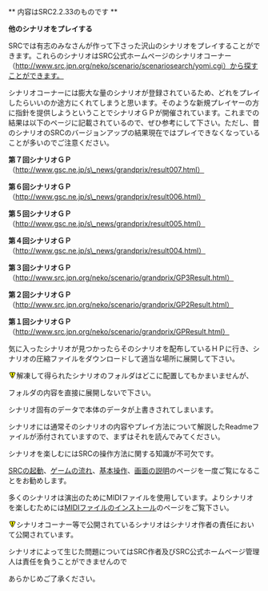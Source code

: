 ** 内容はSRC2.2.33のものです **

**他のシナリオをプレイする**

SRCでは有志のみなさんが作って下さった沢山のシナリオをプレイすることができます。これらのシナリオはSRC公式ホームページのシナリオコーナー（http://www.src.jpn.org/neko/scenario/scenariosearch/yomi.cgi）から探すことができます。

シナリオコーナーには膨大な量のシナリオが登録されているため、どれをプレイしたらいいのか途方にくれてしまうと思います。そのような新規プレイヤーの方に指針を提供しようということでシナリオＧＰが開催されています。これまでの結果は以下のページに記載されているので、ぜひ参考にして下さい。ただし、昔のシナリオのSRCのバージョンアップの結果現在ではプレイできなくなっていることが多いのでご注意ください。

**第７回シナリオＧＰ**（http://www.gsc.ne.jp/s\_news/grandprix/result007.html）

**第６回シナリオＧＰ**（http://www.gsc.ne.jp/s\_news/grandprix/result006.html）

**第５回シナリオＧＰ**（http://www.gsc.ne.jp/s\_news/grandprix/result005.html）

**第４回シナリオＧＰ**（http://www.gsc.ne.jp/s\_news/grandprix/result004.html）

**第３回シナリオＧＰ**（http://www.src.jpn.org/neko/scenario/grandprix/GP3Result.html）

**第２回シナリオＧＰ**（http://www.src.jpn.org/neko/scenario/grandprix/GP2Result.html）

**第１回シナリオＧＰ**（http://www.src.jpn.org/neko/scenario/grandprix/GPResult.html）

気に入ったシナリオが見つかったらそのシナリオを配布しているＨＰに行き、シナリオの圧縮ファイルをダウンロードして適当な場所に展開して下さい。

![](./images/bm0.gif)解凍して得られたシナリオのフォルダはどこに配置してもかまいませんが、

フォルダの内容を直接に展開しないで下さい。

シナリオ固有のデータで本体のデータが上書きされてしまいます。

シナリオには通常そのシナリオの内容やプレイ方法について解説したReadmeファイルが添付されていますので、まずはそれを読んでみてください。

シナリオを楽しむにはSRCの操作方法に関する知識が不可欠です。

[SRCの起動](SRCの起動.md)、[ゲームの流れ](ゲームの流れ.md)、[基本操作](基本操作.md)、[画面の説明](画面の説明.md)のページを一度ご覧になることをお勧めします。

多くのシナリオは演出のためにMIDIファイルを使用しています。よりシナリオを楽しむためには[MIDIファイルのインストール](MIDIファイルのインストール.md)のページをご覧下さい。

![](./images/bm0.gif)シナリオコーナー等で公開されているシナリオはシナリオ作者の責任において公開されています。

シナリオによって生じた問題についてはSRC作者及びSRC公式ホームページ管理人は責任を負うことができませんので

あらかじめご了承ください。
